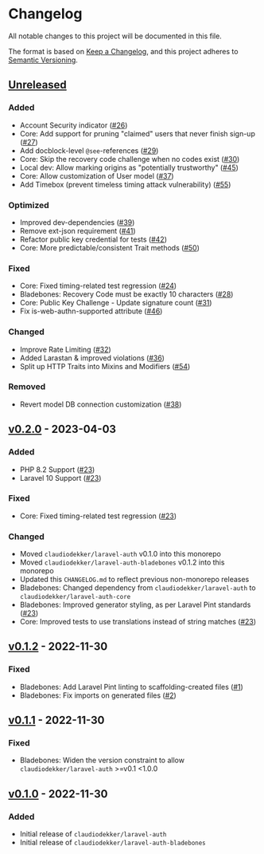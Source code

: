 # Changelog

All notable changes to this project will be documented in this file.

The format is based on [Keep a Changelog](https://keepachangelog.com/en/1.0.0/),
and this project adheres to [Semantic Versioning](https://semver.org/spec/v2.0.0.html).

## [Unreleased](https://github.com/claudiodekker/laravel-auth/compare/v0.2.0...HEAD)

### Added

- Account Security indicator ([#26](https://github.com/claudiodekker/laravel-auth/pull/26))
- Core: Add support for pruning "claimed" users that never finish sign-up ([#27](https://github.com/claudiodekker/laravel-auth/pull/27))
- Add docblock-level `@see`-references ([#29](https://github.com/claudiodekker/laravel-auth/pull/29))
- Core: Skip the recovery code challenge when no codes exist ([#30](https://github.com/claudiodekker/laravel-auth/pull/30))
- Local dev: Allow marking origins as "potentially trustworthy" ([#45](https://github.com/claudiodekker/laravel-auth/pull/45))
- Core: Allow customization of User model ([#37](https://github.com/claudiodekker/laravel-auth/pull/37))
- Add Timebox (prevent timeless timing attack vulnerability) ([#55](https://github.com/claudiodekker/laravel-auth/pull/55))

### Optimized

- Improved dev-dependencies ([#39](https://github.com/claudiodekker/laravel-auth/pull/39))
- Remove ext-json requirement ([#41](https://github.com/claudiodekker/laravel-auth/pull/41))
- Refactor public key credential for tests ([#42](https://github.com/claudiodekker/laravel-auth/pull/42))
- Core: More predictable/consistent Trait methods ([#50](https://github.com/claudiodekker/laravel-auth/pull/50))

### Fixed

- Core: Fixed timing-related test regression ([#24](https://github.com/claudiodekker/laravel-auth/pull/24))
- Bladebones: Recovery Code must be exactly 10 characters ([#28](https://github.com/claudiodekker/laravel-auth/pull/28))
- Core: Public Key Challenge - Update signature count ([#31](https://github.com/claudiodekker/laravel-auth/pull/31))
- Fix is-web-authn-supported attribute ([#46](https://github.com/claudiodekker/laravel-auth/pull/46))

### Changed

- Improve Rate Limiting ([#32](https://github.com/claudiodekker/laravel-auth/pull/32))
- Added Larastan & improved violations ([#36](https://github.com/claudiodekker/laravel-auth/pull/36))
- Split up HTTP Traits into Mixins and Modifiers ([#54](https://github.com/claudiodekker/laravel-auth/pull/54))

### Removed

- Revert model DB connection customization ([#38](https://github.com/claudiodekker/laravel-auth/pull/38))


## [v0.2.0](https://github.com/claudiodekker/laravel-auth/compare/v0.1.2...v0.2.0) - 2023-04-03

### Added

- PHP 8.2 Support ([#23](https://github.com/claudiodekker/laravel-auth/pull/23))
- Laravel 10 Support ([#23](https://github.com/claudiodekker/laravel-auth/pull/23))

### Fixed

- Core: Fixed timing-related test regression ([#23](https://github.com/claudiodekker/laravel-auth/pull/23))

### Changed

- Moved `claudiodekker/laravel-auth` v0.1.0 into this monorepo
- Moved `claudiodekker/laravel-auth-bladebones` v0.1.2 into this monorepo
- Updated this `CHANGELOG.md` to reflect previous non-monorepo releases
- Bladebones: Changed dependency from `claudiodekker/laravel-auth` to `claudiodekker/laravel-auth-core`
- Bladebones: Improved generator styling, as per Laravel Pint standards ([#23](https://github.com/claudiodekker/laravel-auth/pull/23))
- Core: Improved tests to use translations instead of string matches ([#23](https://github.com/claudiodekker/laravel-auth/pull/23))


## [v0.1.2](https://github.com/claudiodekker/laravel-auth/compare/v0.1.1...v0.1.2) - 2022-11-30

### Fixed

- Bladebones: Add Laravel Pint linting to scaffolding-created files ([#1](https://github.com/claudiodekker/laravel-auth-bladebones/pull/1))
- Bladebones: Fix imports on generated files ([#2](https://github.com/claudiodekker/laravel-auth-bladebones/pull/2))


## [v0.1.1](https://github.com/claudiodekker/laravel-auth/compare/v0.1.0...v0.1.1) - 2022-11-30

### Fixed

- Bladebones: Widen the version constraint to allow `claudiodekker/laravel-auth` >=v0.1 <1.0.0


## [v0.1.0](https://github.com/claudiodekker/laravel-auth/releases/tag/v0.1.0) - 2022-11-30

### Added

- Initial release of `claudiodekker/laravel-auth`
- Initial release of `claudiodekker/laravel-auth-bladebones`
